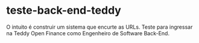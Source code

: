 # teste-back-end-teddy
O intuito é construir um sistema que encurte as URLs. Teste para ingressar na Teddy Open Finance como Engenheiro de Software Back-End.
